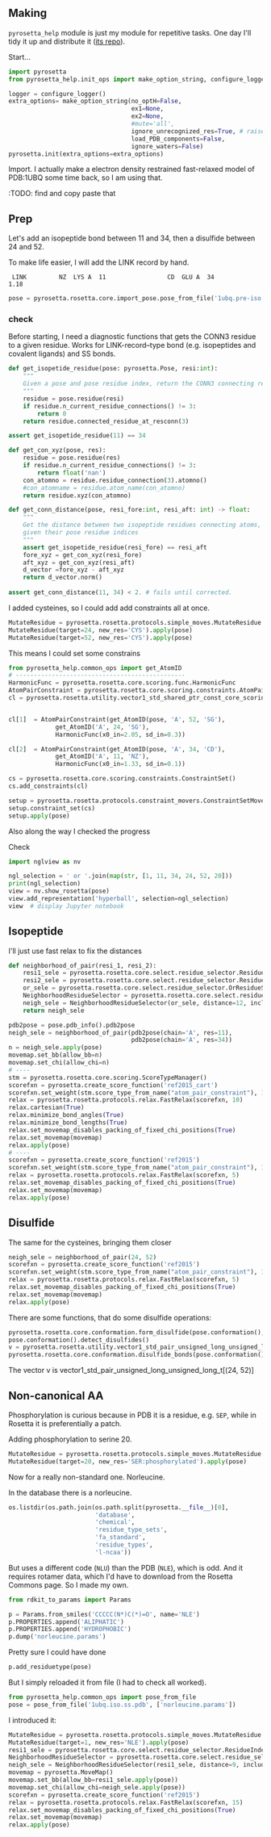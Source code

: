 ## Making

`pyrosetta_help` module is just my module for repetitive tasks. One day I'll tidy it up and distribute it
([its repo](https://github.com/matteoferla/pyrosetta_scripts)).

Start...
```python
import pyrosetta
from pyrosetta_help.init_ops import make_option_string, configure_logger

logger = configure_logger()
extra_options= make_option_string(no_optH=False,
                                  ex1=None,
                                  ex2=None,
                                  #mute='all',
                                  ignore_unrecognized_res=True, # raise error!
                                  load_PDB_components=False,
                                  ignore_waters=False)
pyrosetta.init(extra_options=extra_options)
```

Import. I actually make a electron density restrained fast-relaxed model of PDB:1UBQ some time back, so I am using that.

:TODO: find and copy paste that

## Prep
Let's add an isopeptide bond between 11 and 34, then a disulfide between 24 and 52.

To make life easier, I will add the LINK record by hand.

     LINK         NZ  LYS A  11                 CD  GLU A  34                  1.18  

```python
pose = pyrosetta.rosetta.core.import_pose.pose_from_file('1ubq.pre-iso.pdb')
```

### check
Before starting, I need a diagnostic functions that gets the CONN3 residue to a given residue.
Works for LINK-record–type bond (e.g. isopeptides and covalent ligands) and SS bonds.

```python
def get_isopetide_residue(pose: pyrosetta.Pose, resi:int):
    """
    Given a pose and pose residue index, return the CONN3 connecting residue index or zero.
    """
    residue = pose.residue(resi)
    if residue.n_current_residue_connections() != 3:
        return 0
    return residue.connected_residue_at_resconn(3)

assert get_isopetide_residue(11) == 34

def get_con_xyz(pose, res):
    residue = pose.residue(res)
    if residue.n_current_residue_connections() != 3:
        return float('nan')
    con_atomno = residue.residue_connection(3).atomno()
    #con_atomname = residue.atom_name(con_atomno)
    return residue.xyz(con_atomno)

def get_conn_distance(pose, resi_fore:int, resi_aft: int) -> float: 
    """
    Get the distance between two isopeptide residues connecting atoms,
    given their pose residue indices
    """
    assert get_isopetide_residue(resi_fore) == resi_aft
    fore_xyz = get_con_xyz(resi_fore)
    aft_xyz = get_con_xyz(resi_aft)
    d_vector =fore_xyz - aft_xyz
    return d_vector.norm()
    
assert get_conn_distance(11, 34) < 2. # fails until corrected.
```

I added cysteines, so I could add add constraints all at once.

```python
MutateResidue = pyrosetta.rosetta.protocols.simple_moves.MutateResidue
MutateResidue(target=24, new_res='CYS').apply(pose)
MutateResidue(target=52, new_res='CYS').apply(pose)
```

This means I could set some constrains

```python
from pyrosetta_help.common_ops import get_AtomID
# -----------------------------------------------
HarmonicFunc = pyrosetta.rosetta.core.scoring.func.HarmonicFunc
AtomPairConstraint = pyrosetta.rosetta.core.scoring.constraints.AtomPairConstraint
cl = pyrosetta.rosetta.utility.vector1_std_shared_ptr_const_core_scoring_constraints_Constraint_t(2)


cl[1]  = AtomPairConstraint(get_AtomID(pose, 'A', 52, 'SG'),
             get_AtomID('A', 24, 'SG'),
             HarmonicFunc(x0_in=2.05, sd_in=0.3))

cl[2]  = AtomPairConstraint(get_AtomID(pose, 'A', 34, 'CD'),
             get_AtomID('A', 11, 'NZ'),
             HarmonicFunc(x0_in=1.33, sd_in=0.1))

cs = pyrosetta.rosetta.core.scoring.constraints.ConstraintSet()
cs.add_constraints(cl)

setup = pyrosetta.rosetta.protocols.constraint_movers.ConstraintSetMover()
setup.constraint_set(cs)
setup.apply(pose)
```

Also along the way I checked the progress

Check
```python
import nglview as nv

ngl_selection = ' or '.join(map(str, [1, 11, 34, 24, 52, 20]))
print(ngl_selection)
view = nv.show_rosetta(pose)
view.add_representation('hyperball', selection=ngl_selection)
view  # display Jupyter notebook
```

## Isopeptide

I'll just use fast relax to fix the distances

```python
def neighborhood_of_pair(resi_1, resi_2):
    resi1_sele = pyrosetta.rosetta.core.select.residue_selector.ResidueIndexSelector(resi_1)
    resi2_sele = pyrosetta.rosetta.core.select.residue_selector.ResidueIndexSelector(resi_2)
    or_sele = pyrosetta.rosetta.core.select.residue_selector.OrResidueSelector(resi1_sele, resi2_sele)
    NeighborhoodResidueSelector = pyrosetta.rosetta.core.select.residue_selector.NeighborhoodResidueSelector
    neigh_sele = NeighborhoodResidueSelector(or_sele, distance=12, include_focus_in_subset=True)
    return neigh_sele

pdb2pose = pose.pdb_info().pdb2pose
neigh_sele = neighborhood_of_pair(pdb2pose(chain='A', res=11),
                                  pdb2pose(chain='A', res=34))
n = neigh_sele.apply(pose)
movemap.set_bb(allow_bb=n)
movemap.set_chi(allow_chi=n)
# ----
stm = pyrosetta.rosetta.core.scoring.ScoreTypeManager()
scorefxn = pyrosetta.create_score_function('ref2015_cart')
scorefxn.set_weight(stm.score_type_from_name("atom_pair_constraint"), 10)
relax = pyrosetta.rosetta.protocols.relax.FastRelax(scorefxn, 10)
relax.cartesian(True)
relax.minimize_bond_angles(True)
relax.minimize_bond_lengths(True)
relax.set_movemap_disables_packing_of_fixed_chi_positions(True)
relax.set_movemap(movemap)
relax.apply(pose)
# ----
scorefxn = pyrosetta.create_score_function('ref2015')
scorefxn.set_weight(stm.score_type_from_name("atom_pair_constraint"), 10)
relax = pyrosetta.rosetta.protocols.relax.FastRelax(scorefxn, 5)
relax.set_movemap_disables_packing_of_fixed_chi_positions(True)
relax.set_movemap(movemap)
relax.apply(pose)
```

## Disulfide
The same for the cysteines, bringing them closer

```python
neigh_sele = neighborhood_of_pair(24, 52)
scorefxn = pyrosetta.create_score_function('ref2015')
scorefxn.set_weight(stm.score_type_from_name("atom_pair_constraint"), 15)
relax = pyrosetta.rosetta.protocols.relax.FastRelax(scorefxn, 5)
relax.set_movemap_disables_packing_of_fixed_chi_positions(True)
relax.set_movemap(movemap)
relax.apply(pose)
```

There are some functions, that do some disulfide operations:
```python
pyrosetta.rosetta.core.conformation.form_disulfide(pose.conformation(), 24, 52)
pose.conformation().detect_disulfides()
v = pyrosetta.rosetta.utility.vector1_std_pair_unsigned_long_unsigned_long_t()
pyrosetta.rosetta.core.conformation.disulfide_bonds(pose.conformation(), v)
```
The vector v is vector1_std_pair_unsigned_long_unsigned_long_t[(24, 52)]

## Non-canonical AA

Phosphorylation is curious because in PDB it is a residue, e.g. `SEP`, 
while in Rosetta it is preferentially a patch.

Adding phosphorylation to serine 20.

```python
MutateResidue = pyrosetta.rosetta.protocols.simple_moves.MutateResidue
MutateResidue(target=20, new_res='SER:phosphorylated').apply(pose)
```

Now for a really non-standard one. Norleucine. 

In the database there is a norleucine.

```python
os.listdir(os.path.join(os.path.split(pyrosetta.__file__)[0], 
                        'database', 
                        'chemical', 
                        'residue_type_sets', 
                        'fa_standard', 
                        'residue_types',
                        'l-ncaa'))
```
But uses a different code (`NLU`) than the PDB (`NLE`), which is odd.
And it requires rotamer data, which I'd have to download from the Rosetta Commons page.
So I made my own.

```python
from rdkit_to_params import Params

p = Params.from_smiles('CCCCC(N*)C(*)=O', name='NLE')
p.PROPERTIES.append('ALIPHATIC')
p.PROPERTIES.append('HYDROPHOBIC')
p.dump('norleucine.params')
```

Pretty sure I could have done

```python
p.add_residuetype(pose)
```
But I simply reloaded it from file (I had to check all worked).

```python
from pyrosetta_help.common_ops import pose_from_file
pose = pose_from_file('1ubq.iso.ss.pdb', ['norleucine.params'])
```

I introduced it:

```python
MutateResidue = pyrosetta.rosetta.protocols.simple_moves.MutateResidue
MutateResidue(target=1, new_res='NLE').apply(pose)
resi1_sele = pyrosetta.rosetta.core.select.residue_selector.ResidueIndexSelector(pose.pdb_info().pdb2pose(chain='A', res=1))
NeighborhoodResidueSelector = pyrosetta.rosetta.core.select.residue_selector.NeighborhoodResidueSelector
neigh_sele = NeighborhoodResidueSelector(resi1_sele, distance=9, include_focus_in_subset=True)
movemap = pyrosetta.MoveMap()
movemap.set_bb(allow_bb=resi1_sele.apply(pose))
movemap.set_chi(allow_chi=neigh_sele.apply(pose))
scorefxn = pyrosetta.create_score_function('ref2015')
relax = pyrosetta.rosetta.protocols.relax.FastRelax(scorefxn, 15)
relax.set_movemap_disables_packing_of_fixed_chi_positions(True)
relax.set_movemap(movemap)
relax.apply(pose)
```